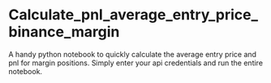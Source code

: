 # Calculate_pnl_average_entry_price_binance_margin
A handy python notebook to quickly calculate the average entry price and pnl for margin positions. Simply enter your api credentials and run the entire notebook.
